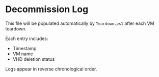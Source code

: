 # Decommission Log

This file will be populated automatically by `Teardown.ps1` after each VM teardown.

Each entry includes:
- Timestamp
- VM name
- VHD deletion status

Logs appear in reverse chronological order.
